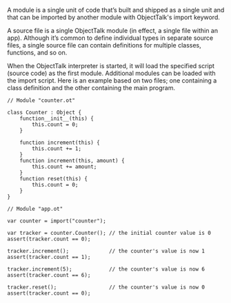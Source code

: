A module is a single unit of code that’s built and shipped as a single unit
and that can be imported by another module with ObjectTalk's import keyword.

A source file is a single ObjectTalk module (in effect, a single file within
an app). Although it’s common to define individual types in separate source
files, a single source file can contain definitions for multiple classes,
functions, and so on.

When the ObjectTalk interpreter is started, it will load the specified
script (source code) as the first module. Additional modules can be
loaded with the import script. Here is an example based on two files; one
containing a class definition and the other containing the main program.

	// Module "counter.ot"

	class Counter : Object {
		function__init__(this) {
			this.count = 0;
		}

		function increment(this) {
			this.count += 1;
		}
		function increment(this, amount) {
			this.count += amount;
		}
		function reset(this) {
			this.count = 0;
		}
	}

	// Module "app.ot"

	var counter = import("counter");

	var tracker = counter.Counter(); // the initial counter value is 0
	assert(tracker.count == 0);

	tracker.increment();             // the counter's value is now 1
	assert(tracker.count == 1);

	tracker.increment(5);            // the counter's value is now 6
	assert(tracker.count == 6);

	tracker.reset();                 // the counter's value is now 0
	assert(tracker.count == 0);
